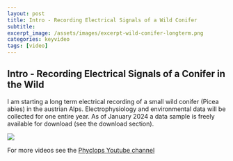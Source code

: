 ```yaml
---
layout: post
title: Intro - Recording Electrical Signals of a Wild Conifer
subtitle: 
excerpt_image: /assets/images/excerpt-wild-conifer-longterm.png
categories: keyvideo
tags: [video]
---
```


## Intro - Recording Electrical Signals of a Conifer in the Wild 
I am starting a long term electrical recording of a small wild conifer (Picea abies) in the austrian Alps. Electrophysiology and environmental data will be collected for one entire year. As of January 2024 a data sample is freely available for download (see the download section).

![](//www.youtube.com/watch?v=drlYvZ8YCZE)


For more videos see the [Phyclops Youtube channel](https://www.youtube.com/@phyclopsphyclops)

